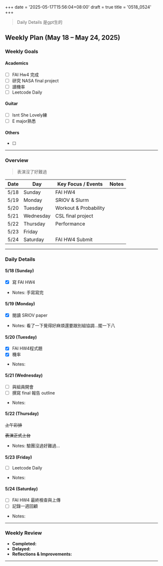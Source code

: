 +++
date = '2025-05-17T15:56:04+08:00'
draft = true
title = '0518_0524'
+++
> Daily Details 是gpt生的
## Weekly Plan (May 18 – May 24, 2025)

### Weekly Goals

#### Academics 
- [ ] FAI Hw4 完成  
- [ ] 研究 NASA final project  
- [ ] 讀機率  
- [ ] Leetcode Daily

#### Guitar
- [ ] Isnt She Lovely練 
- [ ] E major熟悉  

#### Others
- [ ]

---

### Overview
> 表演沒了好難過

| Date  | Day       | Key Focus / Events   | Notes |
|-------|-----------|----------------------|-------|
| 5/18  | Sunday    | FAI HW4              |       |
| 5/19  | Monday    | SRIOV & Slurm        |       |
| 5/20  | Tuesday   | Workout & Probability|       |
| 5/21  | Wednesday | CSL final project    |       |
| 5/22  | Thursday  | Performance          |       |
| 5/23  | Friday    |                      |       |
| 5/24  | Saturday  | FAI HW4 Submit       |       |

---

### Daily Details

#### 5/18 (Sunday)
- [X] 寫 FAI HW4 
- Notes: 手寫寫完

#### 5/19 (Monday)
- [X] 閱讀 SRIOV paper  
- Notes: 看了一下覺得好麻煩還要跟別組協調...擺一下八

#### 5/20 (Tuesday)
- [X] FAI HW4程式題
- [X] 機率
- Notes:

#### 5/21 (Wednesday)
- [ ] 與組員開會  
- [ ] 撰寫 final 報告 outline  
- Notes:

#### 5/22 (Thursday)
~~上午彩排~~

~~表演正式上台~~
- Notes: 驗團沒過好難過...

#### 5/23 (Friday)
- [ ] Leetcode Daily 
- Notes:

#### 5/24 (Saturday)
- [ ] FAI HW4 最終檢查與上傳  
- [ ] 記錄一週回顧  
- Notes:

---

### Weekly Review

- **Completed:**  
- **Delayed:**  
- **Reflections & Improvements:**  

---

